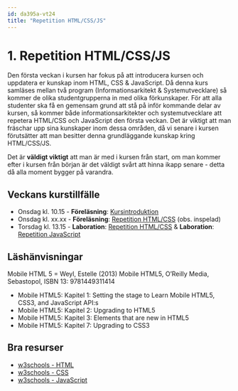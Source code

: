 ```yaml
---
id: da395a-vt24
title: "Repetition HTML/CSS/JS"
---
```


# 1. Repetition HTML/CSS/JS
 
Den första veckan i kursen har fokus på att introducera kursen och uppdatera er kunskap inom HTML, CSS & JavaScript. Då denna kurs samläses mellan två program (Informationsarkitekt & Systemutvecklare) så kommer de olika studentgrupperna in med olika förkunskaper. För att alla studenter ska få en gemensam grund att stå på inför kommande delar av kursen, så kommer både informationsarkitekter och systemutvecklare att repetera HTML/CSS och JavaScript den första veckan. Det är viktigt att man fräschar upp sina kunskaper inom dessa områden, då vi senare i kursen förutsätter att man besitter denna grundläggande kunskap kring HTML/CSS/JS.

Det är **väldigt viktigt** att man är med i kursen från start, om man kommer efter i kursen från början är det väldigt svårt att hinna ikapp senare - detta då alla moment bygger på varandra.

## Veckans kurstillfälle

- Onsdag kl. 10.15 - **Föreläsning**: [Kursintroduktion](../f1)
- Onsdag kl. xx.xx - **Föreläsning**: [Repetition HTML/CSS](../f2/) (obs. inspelad)
- Torsdag kl. 13.15 - **Laboration**: [Repetition HTML/CSS](../l1/) & **Laboration**: [Repetition JavaScript](../l2/)

## Läshänvisningar

Mobile HTML 5 = Weyl, Estelle (2013) Mobile HTML5, O’Reilly Media, Sebastopol, ISBN 13: 9781449311414

- Mobile HTML5: Kapitel 1: Setting the stage to Learn Mobile HTML5, CSS3, and JavaScript API:s
- Mobile HTML5: Kapitel 2: Upgrading to HTML5
- Mobile HTML5: Kapitel 3: Elements that are new in HTML5
- Mobile HTML5: Kapitel 7: Upgrading to CSS3

## Bra resurser

- [w3schools - HTML](https://www.w3schools.com/html/default.asp)
- [w3schools - CSS](https://www.w3schools.com/css/default.asp)
- [w3schools - JavaScript](https://www.w3schools.com/js/default.asp)
